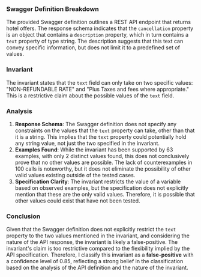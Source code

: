 ### Swagger Definition Breakdown
The provided Swagger definition outlines a REST API endpoint that returns hotel offers. The response schema indicates that the `cancellation` property is an object that contains a `description` property, which in turn contains a `text` property of type string. The description suggests that this text can convey specific information, but does not limit it to a predefined set of values.

### Invariant
The invariant states that the `text` field can only take on two specific values: "NON-REFUNDABLE RATE" and "Plus Taxes and fees where appropriate." This is a restrictive claim about the possible values of the `text` field.

### Analysis
1. **Response Schema**: The Swagger definition does not specify any constraints on the values that the `text` property can take, other than that it is a string. This implies that the `text` property could potentially hold any string value, not just the two specified in the invariant.
2. **Examples Found**: While the invariant has been supported by 63 examples, with only 2 distinct values found, this does not conclusively prove that no other values are possible. The lack of counterexamples in 100 calls is noteworthy, but it does not eliminate the possibility of other valid values existing outside of the tested cases.
3. **Specification Clarity**: The invariant restricts the value of a variable based on observed examples, but the specification does not explicitly mention that these are the only valid values. Therefore, it is possible that other values could exist that have not been tested.

### Conclusion
Given that the Swagger definition does not explicitly restrict the `text` property to the two values mentioned in the invariant, and considering the nature of the API response, the invariant is likely a false-positive. The invariant's claim is too restrictive compared to the flexibility implied by the API specification. Therefore, I classify this invariant as a **false-positive** with a confidence level of 0.85, reflecting a strong belief in the classification based on the analysis of the API definition and the nature of the invariant.
